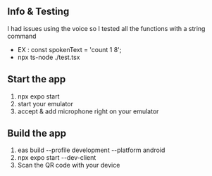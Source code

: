 ## Info & Testing

I had issues using the voice so I tested all the functions with a string command 
- EX : const spokenText = 'count 1 8';
- npx ts-node ./test.tsx

## Start the app 

 1. npx expo start
 2. start your emulator 
 3. accept & add microphone right on your emulator

## Build the app

 1. eas build --profile development --platform android
 2. npx expo start --dev-client
 3. Scan the QR code with your device